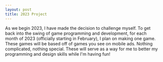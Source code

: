 ```yaml
---
layout: post
title: 2023 Project
---
```


As we begin 2023, I have made the decision to challenge myself. To get back into the swing of game programming and development, for each month of 2023 (officially starting in February), I plan on making one game.
These games will be based off of games you see on mobile ads. Nothing complicated, nothing special.
These will serve as a way for me to better my programming and design skills while I'm having fun!
